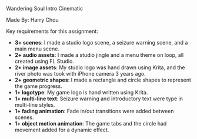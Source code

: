Wandering Soul Intro Cinematic

Made By: Harry Chou

Key requirements for this assignment:
- **3+ scenes**: I made a studio logo scene, a seizure warning scene, and a main menu scene.
- **2+ audio assets**: I made a studio jingle and a menu theme on loop, all created using FL Studio.   
- **2+ image assets**: My studio logo was hand drawn using Krita, and the river photo was took with iPhone camera 3 years ago.
- **2+ geometric shapes**: I made a rectangle and circle shapes to represent the game progress.
- **1+ logotype**: My game logo is hand written using Krita.
- **1+ multi-line text**: Seizure warning and introductory text were type in multi-line styles.
- **1+ fading animation**: Fade in/out transitions were added between scenes. 
- **1+ object motion animation**: The game tabs and the circle had movement added for a dynamic effect.
